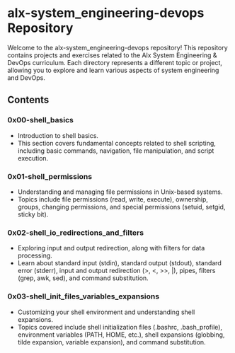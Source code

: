# alx-system_engineering-devops Repository

Welcome to the alx-system_engineering-devops repository! This repository contains projects and exercises related to the Alx System Engineering & DevOps curriculum. Each directory represents a different topic or project, allowing you to explore and learn various aspects of system engineering and DevOps.

## Contents

### 0x00-shell_basics
- Introduction to shell basics.
- This section covers fundamental concepts related to shell scripting, including basic commands, navigation, file manipulation, and script execution.

### 0x01-shell_permissions
- Understanding and managing file permissions in Unix-based systems.
- Topics include file permissions (read, write, execute), ownership, groups, changing permissions, and special permissions (setuid, setgid, sticky bit).

### 0x02-shell_io_redirections_and_filters
- Exploring input and output redirection, along with filters for data processing.
- Learn about standard input (stdin), standard output (stdout), standard error (stderr), input and output redirection (>, <, >>, |), pipes, filters (grep, awk, sed), and command substitution.

### 0x03-shell_init_files_variables_expansions
- Customizing your shell environment and understanding shell expansions.
- Topics covered include shell initialization files (.bashrc, .bash_profile), environment variables (PATH, HOME, etc.), shell expansions (globbing, tilde expansion, variable expansion), and command substitution.
